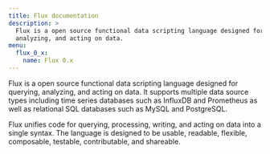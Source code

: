 ```yaml
---
title: Flux documentation
description: >
  Flux is a open source functional data scripting language designed for querying,
  analyzing, and acting on data.
menu:
  flux_0_x:
    name: Flux 0.x
---
```


Flux is a open source functional data scripting language designed for querying, analyzing, and acting on data.
It supports multiple data source types including time series databases such as InfluxDB
and Prometheus as well as relational SQL databases such as MySQL and PostgreSQL.

Flux unifies code for querying, processing, writing, and acting on data into a single syntax.
The language is designed to be usable, readable, flexible, composable, testable, contributable, and shareable.